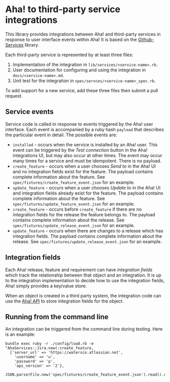Aha! to third-party service integrations
========================================

This library provides integrations between Aha! and third-party services in response to user interface events within Aha! It is based on the [Github-Services](https://github.com/github/github-services) library.

Each third-party service is represented by at least three files:

1. Implementation of the integration in `lib/services/<service-name>.rb`.
2. User documentation for configuring and using the integration in `docs/<service-name>.md`.
3. Unit test for the integration in `spec/servces/<service-name>_spec.rb`.

To add support for a new service, add these three files then submit a pull request.

Service events
--------------

Service code is called in response to events triggered by the Aha! user interface. Each event is accompanied by a ruby hash `payload` that describes the particular event in detail. The possible events are:

* `installed` - occurs when the service is installed by an Aha! user. This event can be triggered by the _Test connection_ button in the Aha! integrations UI, but may also occur at other times. The event may occur many times for a service and must be idempotent. There is no payload.
* `create_feature` - occurs when a user chooses _Send to <service name>_ in the Aha! UI and no integration fields exist for the feature. The payload contains complete information about the feature. See `spec/fixtures/create_feature_event.json` for an example.
* `update_feature` - occurs when a user chooses _Update to <service name>_ in the Aha! UI and integration fields already exist for the feature. The payload contains complete information about the feature. See `spec/fixtures/update_feature_event.json` for an example.
* `create_feature` - occurs before `create_feature` if there are no integration fields for the release the feature belongs to. The payload contains complete information about the release. See `spec/fixtures/update_release_event.json` for an example.
* `update_feature` - occurs when there are changes to a release which has integration fields. The payload contains complete information about the release. See `spec/fixtures/update_release_event.json` for an example.

Integration fields
------------------

Each Aha! release, feature and requirement can have _integration fields_ which track the relationship between that object and an integration. It is up to the integration implementation to decide how to use the integration fields, Aha! simply provides a key/value store.

When an object is created in a third party system, the integration code can use the [Aha! API](http://www.aha.io/api) to store integration fields for the object.


Running from the command line
-----------------------------

An integration can be triggered from the command line during testing. Here is an example:

    bundle exec ruby -r ./config/load.rb -e "AhaServices::Jira.new(:create_feature, 
      {'server_url' => 'https://watersco.atlassian.net', 
        'username' => 'u', 
        'password' => 'p', 
        'api_version' => '2'},
      JSON.parse(File.new('spec/fixtures/create_feature_event.json').read)).receive"
    
